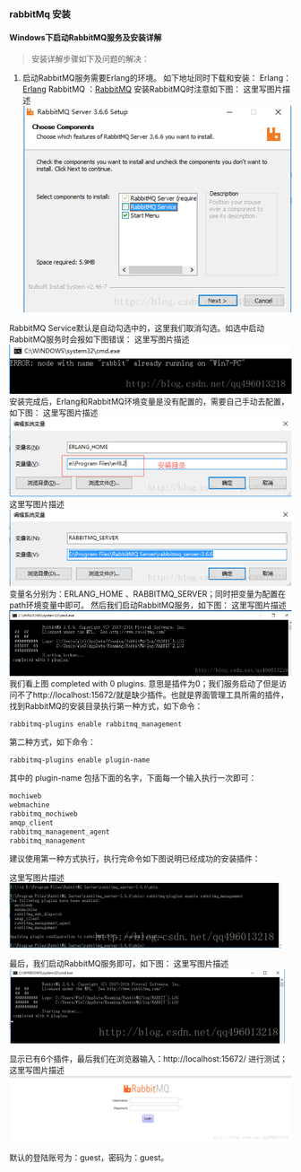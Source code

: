 ### rabbitMq 安装

#### Windows下启动RabbitMQ服务及安装详解

> 安装详解步骤如下及问题的解决：

1. 启动RabbitMQ服务需要Erlang的环境。 
如下地址同时下载和安装： 
Erlang：[Erlang](http://www.erlang.org/download.html) 
RabbitMQ ：[RabbitMQ](http://www.rabbitmq.com/download.html) 
安装RabbitMQ时注意如下图： 
这里写图片描述
![1](img/rabbitmq1_1.png)

RabbitMQ Service默认是自动勾选中的，这里我们取消勾选。如选中启动RabbitMQ服务时会报如下图错误： 
这里写图片描述
![2](img/rabbitmq1_2.png)
安装完成后，Erlang和RabbitMQ环境变量是没有配置的，需要自己手动去配置，如下图： 
这里写图片描述
![3](img/rabbitmq1_3.png)
这里写图片描述
![4](img/rabbitmq1_4.png) 
变量名分别为：ERLANG_HOME 、RABBITMQ_SERVER；同时把变量为配置在path环境变量中即可。 
然后我们启动RabbitMQ服务，如下图： 
这里写图片描述
![5](img/rabbitmq1_5.png) 
我们看上图 completed with 0 plugins. 意思是插件为0；我们服务启动了但是访问不了http://localhost:15672/就是缺少插件。也就是界面管理工具所需的插件，找到RabbitMQ的安装目录执行第一种方式，如下命令：

    
    rabbitmq-plugins enable rabbitmq_management
第二种方式，如下命令：

    rabbitmq-plugins enable plugin-name
其中的 plugin-name 包括下面的名字，下面每一个输入执行一次即可：

````
mochiweb
webmachine
rabbitmq_mochiweb
amqp_client
rabbitmq_management_agent
rabbitmq_management
````

建议使用第一种方式执行，执行完命令如下图说明已经成功的安装插件：

这里写图片描述
![6](img/rabbitmq1_6.png) 

最后，我们启动RabbitMQ服务即可，如下图： 
这里写图片描述 
![7](img/rabbitmq1_7.png) 

显示已有6个插件，最后我们在浏览器输入：http://localhost:15672/ 进行测试； 
这里写图片描述
![8](img/rabbitmq1_8.png) 

默认的登陆账号为：guest，密码为：guest。